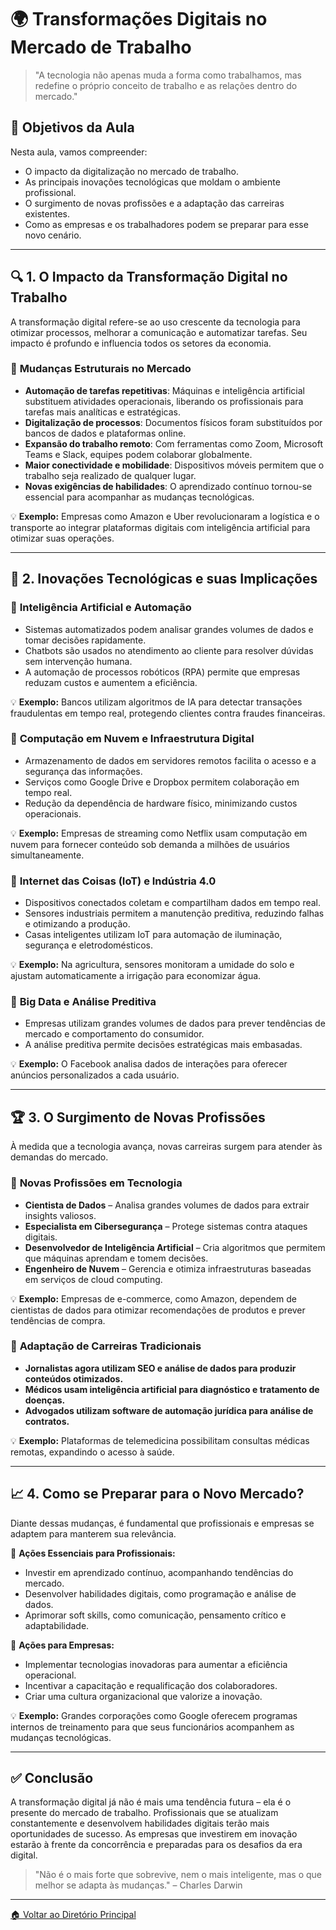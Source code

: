 # 🌍 Transformações Digitais no Mercado de Trabalho

> "A tecnologia não apenas muda a forma como trabalhamos, mas redefine o próprio conceito de trabalho e as relações dentro do mercado."

## 🎯 **Objetivos da Aula**

Nesta aula, vamos compreender:

- O impacto da digitalização no mercado de trabalho.
- As principais inovações tecnológicas que moldam o ambiente profissional.
- O surgimento de novas profissões e a adaptação das carreiras existentes.
- Como as empresas e os trabalhadores podem se preparar para esse novo cenário.

------

## 🔍 **1. O Impacto da Transformação Digital no Trabalho**

A transformação digital refere-se ao uso crescente da tecnologia para otimizar processos, melhorar a comunicação e automatizar tarefas. Seu impacto é profundo e influencia todos os setores da economia.

### 🔹 **Mudanças Estruturais no Mercado**

- **Automação de tarefas repetitivas**: Máquinas e inteligência artificial substituem atividades operacionais, liberando os profissionais para tarefas mais analíticas e estratégicas.
- **Digitalização de processos**: Documentos físicos foram substituídos por bancos de dados e plataformas online.
- **Expansão do trabalho remoto**: Com ferramentas como Zoom, Microsoft Teams e Slack, equipes podem colaborar globalmente.
- **Maior conectividade e mobilidade**: Dispositivos móveis permitem que o trabalho seja realizado de qualquer lugar.
- **Novas exigências de habilidades**: O aprendizado contínuo tornou-se essencial para acompanhar as mudanças tecnológicas.

💡 **Exemplo:** Empresas como Amazon e Uber revolucionaram a logística e o transporte ao integrar plataformas digitais com inteligência artificial para otimizar suas operações.

------

## 🚀 **2. Inovações Tecnológicas e suas Implicações**

### 🔹 **Inteligência Artificial e Automação**

- Sistemas automatizados podem analisar grandes volumes de dados e tomar decisões rapidamente.
- Chatbots são usados no atendimento ao cliente para resolver dúvidas sem intervenção humana.
- A automação de processos robóticos (RPA) permite que empresas reduzam custos e aumentem a eficiência.

💡 **Exemplo:** Bancos utilizam algoritmos de IA para detectar transações fraudulentas em tempo real, protegendo clientes contra fraudes financeiras.

### 🔹 **Computação em Nuvem e Infraestrutura Digital**

- Armazenamento de dados em servidores remotos facilita o acesso e a segurança das informações.
- Serviços como Google Drive e Dropbox permitem colaboração em tempo real.
- Redução da dependência de hardware físico, minimizando custos operacionais.

💡 **Exemplo:** Empresas de streaming como Netflix usam computação em nuvem para fornecer conteúdo sob demanda a milhões de usuários simultaneamente.

### 🔹 **Internet das Coisas (IoT) e Indústria 4.0**

- Dispositivos conectados coletam e compartilham dados em tempo real.
- Sensores industriais permitem a manutenção preditiva, reduzindo falhas e otimizando a produção.
- Casas inteligentes utilizam IoT para automação de iluminação, segurança e eletrodomésticos.

💡 **Exemplo:** Na agricultura, sensores monitoram a umidade do solo e ajustam automaticamente a irrigação para economizar água.

### 🔹 **Big Data e Análise Preditiva**

- Empresas utilizam grandes volumes de dados para prever tendências de mercado e comportamento do consumidor.
- A análise preditiva permite decisões estratégicas mais embasadas.

💡 **Exemplo:** O Facebook analisa dados de interações para oferecer anúncios personalizados a cada usuário.

------

## 🏆 **3. O Surgimento de Novas Profissões**

À medida que a tecnologia avança, novas carreiras surgem para atender às demandas do mercado.

### 🔹 **Novas Profissões em Tecnologia**

- **Cientista de Dados** – Analisa grandes volumes de dados para extrair insights valiosos.
- **Especialista em Cibersegurança** – Protege sistemas contra ataques digitais.
- **Desenvolvedor de Inteligência Artificial** – Cria algoritmos que permitem que máquinas aprendam e tomem decisões.
- **Engenheiro de Nuvem** – Gerencia e otimiza infraestruturas baseadas em serviços de cloud computing.

💡 **Exemplo:** Empresas de e-commerce, como Amazon, dependem de cientistas de dados para otimizar recomendações de produtos e prever tendências de compra.

### 🔹 **Adaptação de Carreiras Tradicionais**

- **Jornalistas agora utilizam SEO e análise de dados para produzir conteúdos otimizados.**
- **Médicos usam inteligência artificial para diagnóstico e tratamento de doenças.**
- **Advogados utilizam software de automação jurídica para análise de contratos.**

💡 **Exemplo:** Plataformas de telemedicina possibilitam consultas médicas remotas, expandindo o acesso à saúde.

------

## 📈 **4. Como se Preparar para o Novo Mercado?**

Diante dessas mudanças, é fundamental que profissionais e empresas se adaptem para manterem sua relevância.

📌 **Ações Essenciais para Profissionais:**

- Investir em aprendizado contínuo, acompanhando tendências do mercado.
- Desenvolver habilidades digitais, como programação e análise de dados.
- Aprimorar soft skills, como comunicação, pensamento crítico e adaptabilidade.

📌 **Ações para Empresas:**

- Implementar tecnologias inovadoras para aumentar a eficiência operacional.
- Incentivar a capacitação e requalificação dos colaboradores.
- Criar uma cultura organizacional que valorize a inovação.

💡 **Exemplo:** Grandes corporações como Google oferecem programas internos de treinamento para que seus funcionários acompanhem as mudanças tecnológicas.

------

## ✅ **Conclusão**

A transformação digital já não é mais uma tendência futura – ela é o presente do mercado de trabalho. Profissionais que se atualizam constantemente e desenvolvem habilidades digitais terão mais oportunidades de sucesso. As empresas que investirem em inovação estarão à frente da concorrência e preparadas para os desafios da era digital.

> "Não é o mais forte que sobrevive, nem o mais inteligente, mas o que melhor se adapta às mudanças." – Charles Darwin

-----

[🏠 Voltar ao Diretório Principal](../README.md)